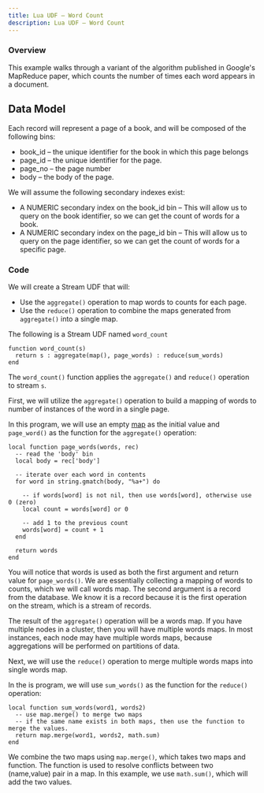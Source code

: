 ```yaml
---
title: Lua UDF – Word Count
description: Lua UDF – Word Count
---
```


### Overview

This example walks through a variant of the algorithm published in Google's MapReduce paper, which counts the number of times each word appears in a document.

## Data Model

Each record will represent a page of a book, and will be composed of the following bins: 

* book_id – the unique identifier for the book in which this page belongs
* page_id – the unique identifier for the page.
* page_no – the page number 
* body – the body of the page.

We will assume the following secondary indexes exist:

* A NUMERIC secondary index on the book_id bin – This will allow us to query on the book identifier, so we can get the count of words for a book.
* A NUMERIC secondary index on the page_id bin – This will allow us to query on the page identifier, so we can get the count of words for a specific page.

### Code

We will create a Stream UDF that will:

* Use the `aggregate()` operation to map words to counts for each page.
* Use the `reduce()` operation to combine the maps generated from `aggregate()` into a single map.

The following is a Stream UDF named `word_count`

```
function word_count(s)
  return s : aggregate(map(), page_words) : reduce(sum_words)
end
```

The `word_count()` function applies the `aggregate()` and `reduce()` operation to stream `s`. 

First, we will utilize the `aggregate()` operation to build a mapping of words to number of instances of the word in a single page.

In this program, we will use an empty [map](/docs/udf/api/map.html) as the initial value and `page_word()` as the function for the `aggregate()` operation:

```
local function page_words(words, rec)
  -- read the 'body' bin
  local body = rec['body']
 
  -- iterate over each word in contents
  for word in string.gmatch(body, "%a+") do
     
    -- if words[word] is not nil, then use words[word], otherwise use 0 (zero)
    local count = words[word] or 0
 
    -- add 1 to the previous count
    words[word] = count + 1
  end
 
  return words
end
```

You will notice that words is used as both the first argument and return value for `page_words()`. We are essentially collecting a mapping of words to counts, which we will call words map. The second argument is a record from the database. We know it is a record because it is the first operation on the stream, which is a stream of records.

The result of the `aggregate()` operation will be a words map. If you have multiple nodes in a cluster, then you will have multiple words maps. In most instances, each node may have multiple words maps, because aggregations will be performed on partitions of data. 

Next, we will use the `reduce()` operation to merge multiple words maps into single words map.

In the is program, we will use `sum_words()` as the function for the `reduce()` operation:

```
local function sum_words(word1, words2)
  -- use map.merge() to merge two maps
  -- if the same name exists in both maps, then use the function to merge the values.
  return map.merge(word1, words2, math.sum)
end
```

We combine the two maps using `map.merge()`, which takes two maps and function. The function is used to resolve conflicts between two (name,value) pair in a map. In this example, we use `math.sum()`, which will add the two values.
